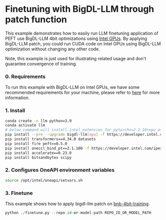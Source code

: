 # Finetuning with BigDL-LLM through patch function

This example demonstrates how to easily run LLM finetuning application of PEFT use BigDL-LLM 4bit optimizations using [Intel GPUs](../../../README.md). By applying BigDL-LLM patch, you could run CUDA code on Intel GPUs using BigDL-LLM optimization without changing any other code.

Note, this example is just used for illustrating related usage and don't guarantee convergence of training.

### 0. Requirements
To run this example with BigDL-LLM on Intel GPUs, we have some recommended requirements for your machine, please refer to [here](../../README.md#requirements) for more information.

### 1. Install

```bash
conda create -n llm python=3.9
conda activate llm
# below command will install intel_extension_for_pytorch==2.1.10+xpu as default
pip install --pre --upgrade bigdl-llm[xpu] -f https://developer.intel.com/ipex-whl-stable-xpu
pip install transformers==4.34.0 datasets
pip install fire peft==0.5.0
pip install oneccl_bind_pt==2.1.100 -f https://developer.intel.com/ipex-whl-stable-xpu # necessary to run distributed finetuning
pip install accelerate==0.23.0
pip install bitsandbytes scipy
```

### 2. Configures OneAPI environment variables
```bash
source /opt/intel/oneapi/setvars.sh
```

### 3. Finetune

This example shows how to apply bigdl-llm patch on [bnb-4bit-training](https://colab.research.google.com/drive/1VoYNfYDKcKRQRor98Zbf2-9VQTtGJ24k?usp=sharing).

```python
python ./finetune.py --repo-id-or-model-path REPO_ID_OR_MODEL_PATH
```
